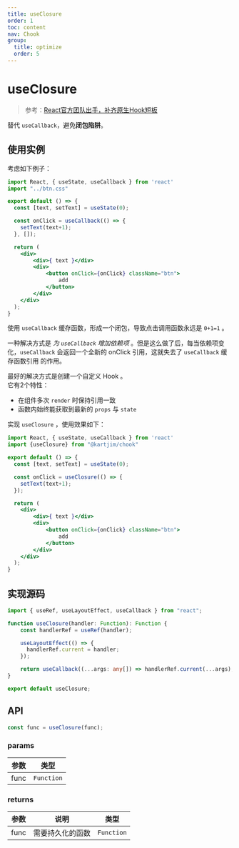 ```yaml
---
title: useClosure
order: 1
toc: content
nav: Chook
group:
  title: optimize
  order: 5
---
```

# useClosure
> 参考：[React官方团队出手，补齐原生Hook短板](https://zhuanlan.zhihu.com/p/509972998)

替代 `useCallback`，避免**闭包陷阱**。

## 使用实例

考虑如下例子：

```jsx
import React, { useState, useCallback } from 'react'
import "../btn.css"

export default () => {
  const [text, setText] = useState(0);

  const onClick = useCallback(() => {
    setText(text+1);
  }, []);

  return (
    <div>
        <div>{ text }</div>
        <div>
            <button onClick={onClick} className="btn">
                add
            </button>
        </div>
    </div>
  );
}
```
使用 `useCallback` 缓存函数，形成一个闭包，导致点击调用函数永远是 `0+1=1` 。

一种解决方式是 _为 `useCallback` 增加依赖项_  。但是这么做了后，每当依赖项变化，`useCallback` 会返回一个全新的 onClick 引用，这就失去了 `useCallback` 缓存函数引用 的作用。

最好的解决方式是创建一个自定义 Hook 。  
它有2个特性：
- 在组件多次 `render` 时保持引用一致
- 函数内始终能获取到最新的 `props` 与 `state` 

实现 `useClosure` ，使用效果如下：

```jsx
import React, { useState, useCallback } from 'react'
import {useClosure} from "@kartjim/chook"

export default () => {
  const [text, setText] = useState(0);

  const onClick = useClosure(() => {
    setText(text+1);
  });

  return (
    <div>
        <div>{ text }</div>
        <div>
            <button onClick={onClick} className="btn">
                add
            </button>
        </div>
    </div>
  );
}
```

## 实现源码
```ts
import { useRef, useLayoutEffect, useCallback } from "react";

function useClosure(handler: Function): Function {
    const handlerRef = useRef(handler);

    useLayoutEffect(() => {
      handlerRef.current = handler;
    });

    return useCallback((...args: any[]) => handlerRef.current(...args), []);
}

export default useClosure;
```

## API
```js
const func = useClosure(func);
```

### params

| 参数 | 类型       |
| ---- | ---------- |
| func | `Function` |

### returns

| 参数 | 说明             | 类型       |
| ---- | ---------------- | ---------- |
| func | 需要持久化的函数 | `Function` |

